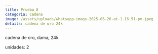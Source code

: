 ```yaml
---
title: Prueba 8
categoria: cadena
image: /assets/uploads/whatsapp-image-2025-06-20-at-1.16.51-pm.jpeg
details: cadena de oro 24k
---
```

c﻿adena de oro, dama, 24k

u﻿nidades: 2